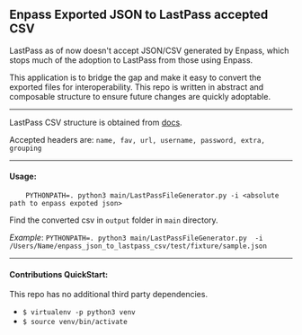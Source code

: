 ## Enpass Exported JSON to LastPass accepted CSV

LastPass as of now doesn't accept JSON/CSV generated by Enpass, which stops much of the adoption to LastPass from those using Enpass.

This application is to bridge the gap and make it easy to convert the exported files for interoperability. This repo is written in abstract and composable structure to ensure future changes are quickly adoptable.

---
LastPass CSV structure is obtained from [docs](https://support.logmeininc.com/lastpass/help/how-do-i-import-stored-data-into-lastpass-using-a-generic-csv-file).

Accepted headers are: `name, fav, url, username, password, extra, grouping`

---

#### Usage:
```
    PYTHONPATH=. python3 main/LastPassFileGenerator.py -i <absolute path to enpass expoted json>
```

Find the converted csv in `output` folder in `main` directory.

*Example*: 
`PYTHONPATH=. python3 main/LastPassFileGenerator.py  -i /Users/Name/enpass_json_to_lastpass_csv/test/fixture/sample.json`

---

#### Contributions QuickStart:

This repo has no additional third party dependencies.

* `$ virtualenv -p python3 venv`
* `$ source venv/bin/activate`
